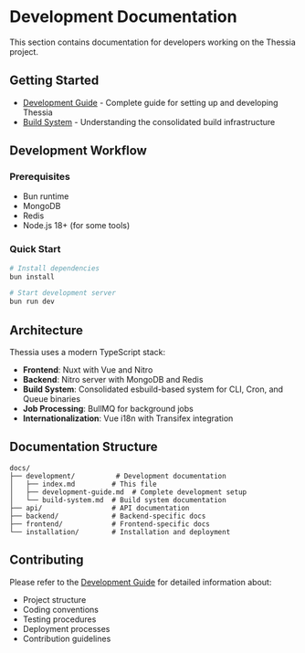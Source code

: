 # Development Documentation

This section contains documentation for developers working on the Thessia project.

## Getting Started

- [Development Guide](./development-guide.md) - Complete guide for setting up and developing Thessia
- [Build System](./build-system.md) - Understanding the consolidated build infrastructure

## Development Workflow

### Prerequisites
- Bun runtime
- MongoDB
- Redis
- Node.js 18+ (for some tools)

### Quick Start
```bash
# Install dependencies
bun install

# Start development server
bun run dev
```

## Architecture

Thessia uses a modern TypeScript stack:

- **Frontend**: Nuxt with Vue and Nitro
- **Backend**: Nitro server with MongoDB and Redis
- **Build System**: Consolidated esbuild-based system for CLI, Cron, and Queue binaries
- **Job Processing**: BullMQ for background jobs
- **Internationalization**: Vue i18n with Transifex integration

## Documentation Structure

```
docs/
├── development/          # Development documentation
│   ├── index.md         # This file
│   ├── development-guide.md  # Complete development setup
│   └── build-system.md  # Build system documentation
├── api/                 # API documentation
├── backend/             # Backend-specific docs
├── frontend/            # Frontend-specific docs
└── installation/        # Installation and deployment
```

## Contributing

Please refer to the [Development Guide](./development-guide.md) for detailed information about:

- Project structure
- Coding conventions
- Testing procedures
- Deployment processes
- Contribution guidelines

